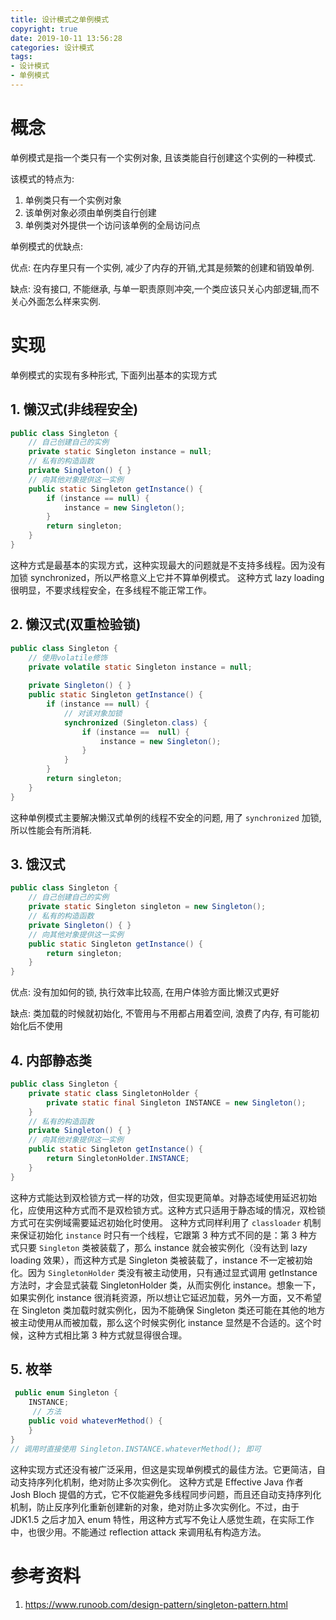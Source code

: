 ```yaml
---
title: 设计模式之单例模式
copyright: true
date: 2019-10-11 13:56:28
categories: 设计模式
tags:
- 设计模式
- 单例模式
---
```


# 概念

单例模式是指一个类只有一个实例对象, 且该类能自行创建这个实例的一种模式.

该模式的特点为:

1. 单例类只有一个实例对象
2. 该单例对象必须由单例类自行创建
3. 单例类对外提供一个访问该单例的全局访问点

单例模式的优缺点:

优点: 在内存里只有一个实例, 减少了内存的开销,尤其是频繁的创建和销毁单例.

缺点: 没有接口, 不能继承, 与单一职责原则冲突,一个类应该只关心内部逻辑,而不关心外面怎么样来实例.

# 实现

单例模式的实现有多种形式, 下面列出基本的实现方式

<!--more-->

## 1. 懒汉式(非线程安全)

```java
public class Singleton {
    // 自己创建自己的实例
    private static Singleton instance = null;
    // 私有的构造函数
    private Singleton() { }
    // 向其他对象提供这一实例
    public static Singleton getInstance() {
        if (instance == null) {
            instance = new Singleton();
        }
        return singleton;
    }
}
```

这种方式是最基本的实现方式，这种实现最大的问题就是不支持多线程。因为没有加锁 synchronized，所以严格意义上它并不算单例模式。
这种方式 lazy loading 很明显，不要求线程安全，在多线程不能正常工作。

## 2. 懒汉式(双重检验锁)

```java
public class Singleton {
    // 使用volatile修饰
    private volatile static Singleton instance = null;
    
    private Singleton() { }
    public static Singleton getInstance() {
        if (instance == null) {
            // 对该对象加锁
            synchronized (Singleton.class) {
                if (instance ==  null) {
                    instance = new Singleton();
                }
            }
        }
        return singleton;
    }
}
```

这种单例模式主要解决懒汉式单例的线程不安全的问题, 用了 `synchronized` 加锁, 所以性能会有所消耗.

## 3. 饿汉式

```java
public class Singleton {
    // 自己创建自己的实例
    private static Singleton singleton = new Singleton();
    // 私有的构造函数
    private Singleton() { }
    // 向其他对象提供这一实例
    public static Singleton getInstance() {
        return singleton;
    }
}
```

优点: 没有加如何的锁, 执行效率比较高, 在用户体验方面比懒汉式更好

缺点: 类加载的时候就初始化, 不管用与不用都占用着空间, 浪费了内存, 有可能初始化后不使用

## 4. 内部静态类

```java
public class Singleton {
	private static class SingletonHolder {
        private static final Singleton INSTANCE = new Singleton();
    }
    // 私有的构造函数
    private Singleton() { }
    // 向其他对象提供这一实例
    public static Singleton getInstance() {
        return SingletonHolder.INSTANCE;
    }
}
```

这种方式能达到双检锁方式一样的功效，但实现更简单。对静态域使用延迟初始化，应使用这种方式而不是双检锁方式。这种方式只适用于静态域的情况，双检锁方式可在实例域需要延迟初始化时使用。
		这种方式同样利用了 `classloader` 机制来保证初始化 `instance` 时只有一个线程，它跟第 3 种方式不同的是：第 3 种方式只要 `Singleton` 类被装载了，那么 instance 就会被实例化（没有达到 lazy loading 效果），而这种方式是 Singleton 类被装载了，instance 不一定被初始化。因为 `SingletonHolder` 类没有被主动使用，只有通过显式调用 getInstance 方法时，才会显式装载 SingletonHolder 类，从而实例化 instance。想象一下，如果实例化 instance 很消耗资源，所以想让它延迟加载，另外一方面，又不希望在 Singleton 类加载时就实例化，因为不能确保 Singleton 类还可能在其他的地方被主动使用从而被加载，那么这个时候实例化 instance 显然是不合适的。这个时候，这种方式相比第 3 种方式就显得很合理。

## 5. 枚举

```java
 public enum Singleton {
    INSTANCE;
     // 方法
	public void whateverMethod() {  
    } 
}
// 调用时直接使用 Singleton.INSTANCE.whateverMethod(); 即可
```

这种实现方式还没有被广泛采用，但这是实现单例模式的最佳方法。它更简洁，自动支持序列化机制，绝对防止多次实例化。
		这种方式是 Effective Java 作者 Josh Bloch 提倡的方式，它不仅能避免多线程同步问题，而且还自动支持序列化机制，防止反序列化重新创建新的对象，绝对防止多次实例化。不过，由于 JDK1.5 之后才加入 enum 特性，用这种方式写不免让人感觉生疏，在实际工作中，也很少用。不能通过 reflection attack 来调用私有构造方法。

# 参考资料

1. https://www.runoob.com/design-pattern/singleton-pattern.html